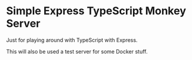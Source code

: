 # Simple Express TypeScript Monkey Server

Just for playing around with TypeScript with Express.

This will also be used a test server for some Docker stuff.

